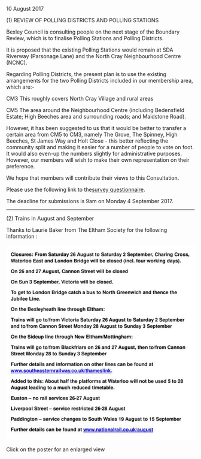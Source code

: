 10 August 2017

(1) REVIEW OF POLLING DISTRICTS AND POLLING STATIONS

Bexley Council is consulting people on the next stage of the Boundary Review, which is to finalise Polling Stations and Polling Districts.

It is proposed that the existing Polling Stations would remain at SDA Riverway (Parsonage Lane) and the North Cray Neighbourhood Centre (NCNC).

Regarding Polling Districts, the present plan is to use the existing arrangements for the two Polling Districts included in our membership area, which are:-

CM3 This roughly covers North Cray Village and rural areas

CM5 The area around the Neighbourhood Centre (including Bedensfield Estate; High Beeches area and surrounding roads; and Maidstone Road).

However, it has been suggested to us that it would be better to transfer a certain area from CM5 to CM3, namely The Grove, The Spinney, High Beeches, St James Way and Holt Close - this better reflecting the community split and making it easier for a number of people to vote on foot. It would also even-up the numbers slightly for administrative purposes. However, our members will wish to make their own representation on their preference.

We hope that members will contribute their views to this Consultation.

Please use the following link to the[survey questionnaire](https://www.surveymonkey.co.uk/r/NWRYFF3).

The deadline for submissions is 9am on Monday 4 September 2017.

---

(2) Trains in August and September

Thanks to Laurie Baker from The Eltham Society for the following information :

[](http://www.northcrayresidents.org.uk/posters/poster108.pdf)

![Image](images/nm0280_1.gif)

Click on the poster for an enlarged view
